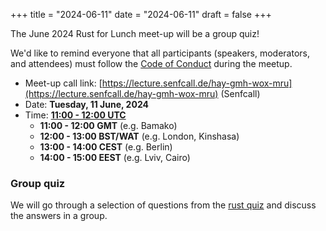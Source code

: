 +++
title = "2024-06-11"
date = "2024-06-11"
draft = false
+++

The June 2024 Rust for Lunch meet-up will be a group quiz!

We'd like to remind everyone that all participants (speakers, moderators, and
attendees) must follow the [Code of Conduct](@/about.md#code-of-conduct) during
the meetup.

- Meet-up call link: [https://lecture.senfcall.de/hay-gmh-wox-mru](https://lecture.senfcall.de/hay-gmh-wox-mru) (Senfcall)
- Date: **Tuesday, 11 June, 2024**
- Time: [**11:00 - 12:00 UTC**](https://everytimezone.com/s/4fd4588c)
  - **11:00 - 12:00 GMT** (e.g. Bamako)
  - **12:00 - 13:00 BST/WAT** (e.g. London, Kinshasa)
  - **13:00 - 14:00 CEST** (e.g. Berlin)
  - **14:00 - 15:00 EEST** (e.g. Lviv, Cairo)

### Group quiz

We will go through a selection of questions from the
[rust quiz](https://dtolnay.github.io/rust-quiz) and discuss the answers in a
group.
